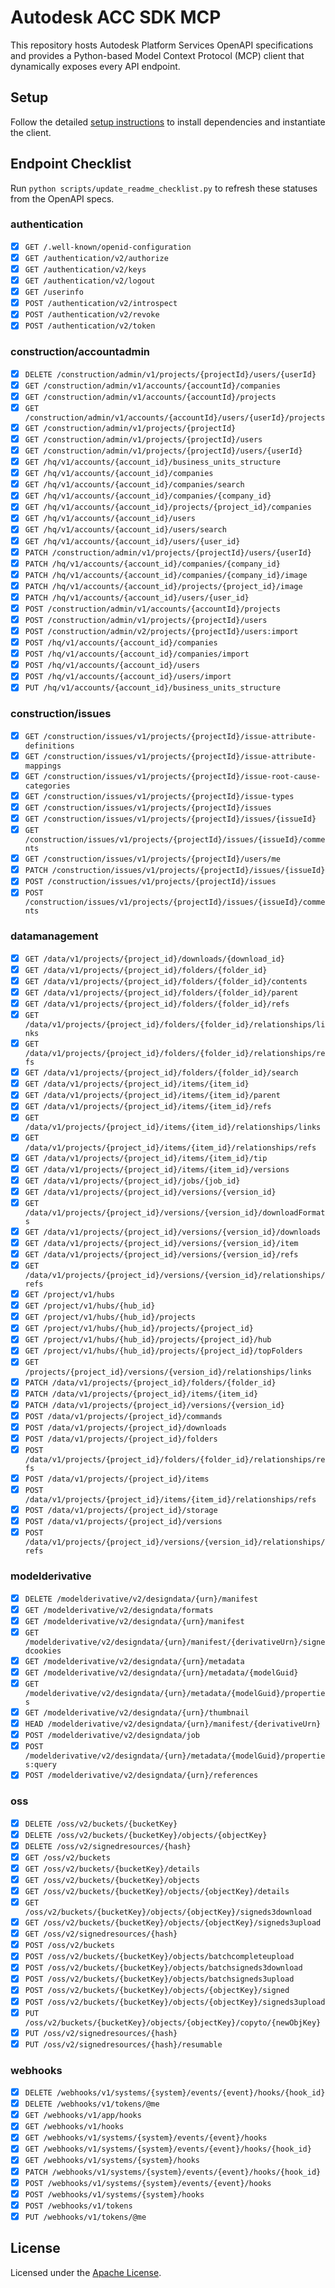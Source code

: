 # Autodesk ACC SDK MCP

This repository hosts Autodesk Platform Services OpenAPI specifications and provides a Python-based Model Context Protocol (MCP) client that dynamically exposes every API endpoint.

## Setup

Follow the detailed [setup instructions](docs/claude_setup.md) to install dependencies and instantiate the client.

## Endpoint Checklist
Run `python scripts/update_readme_checklist.py` to refresh these statuses from the OpenAPI specs.
### authentication

- [x] `GET /.well-known/openid-configuration`
- [x] `GET /authentication/v2/authorize`
- [x] `GET /authentication/v2/keys`
- [x] `GET /authentication/v2/logout`
- [x] `GET /userinfo`
- [x] `POST /authentication/v2/introspect`
- [x] `POST /authentication/v2/revoke`
- [x] `POST /authentication/v2/token`

### construction/accountadmin

- [x] `DELETE /construction/admin/v1/projects/{projectId}/users/{userId}`
- [x] `GET /construction/admin/v1/accounts/{accountId}/companies`
- [x] `GET /construction/admin/v1/accounts/{accountId}/projects`
- [x] `GET /construction/admin/v1/accounts/{accountId}/users/{userId}/projects`
- [x] `GET /construction/admin/v1/projects/{projectId}`
- [x] `GET /construction/admin/v1/projects/{projectId}/users`
- [x] `GET /construction/admin/v1/projects/{projectId}/users/{userId}`
- [x] `GET /hq/v1/accounts/{account_id}/business_units_structure`
- [x] `GET /hq/v1/accounts/{account_id}/companies`
- [x] `GET /hq/v1/accounts/{account_id}/companies/search`
- [x] `GET /hq/v1/accounts/{account_id}/companies/{company_id}`
- [x] `GET /hq/v1/accounts/{account_id}/projects/{project_id}/companies`
- [x] `GET /hq/v1/accounts/{account_id}/users`
- [x] `GET /hq/v1/accounts/{account_id}/users/search`
- [x] `GET /hq/v1/accounts/{account_id}/users/{user_id}`
- [x] `PATCH /construction/admin/v1/projects/{projectId}/users/{userId}`
- [x] `PATCH /hq/v1/accounts/{account_id}/companies/{company_id}`
- [x] `PATCH /hq/v1/accounts/{account_id}/companies/{company_id}/image`
- [x] `PATCH /hq/v1/accounts/{account_id}/projects/{project_id}/image`
- [x] `PATCH /hq/v1/accounts/{account_id}/users/{user_id}`
- [x] `POST /construction/admin/v1/accounts/{accountId}/projects`
- [x] `POST /construction/admin/v1/projects/{projectId}/users`
- [x] `POST /construction/admin/v2/projects/{projectId}/users:import`
- [x] `POST /hq/v1/accounts/{account_id}/companies`
- [x] `POST /hq/v1/accounts/{account_id}/companies/import`
- [x] `POST /hq/v1/accounts/{account_id}/users`
- [x] `POST /hq/v1/accounts/{account_id}/users/import`
- [x] `PUT /hq/v1/accounts/{account_id}/business_units_structure`

### construction/issues

- [x] `GET /construction/issues/v1/projects/{projectId}/issue-attribute-definitions`
- [x] `GET /construction/issues/v1/projects/{projectId}/issue-attribute-mappings`
- [x] `GET /construction/issues/v1/projects/{projectId}/issue-root-cause-categories`
- [x] `GET /construction/issues/v1/projects/{projectId}/issue-types`
- [x] `GET /construction/issues/v1/projects/{projectId}/issues`
- [x] `GET /construction/issues/v1/projects/{projectId}/issues/{issueId}`
- [x] `GET /construction/issues/v1/projects/{projectId}/issues/{issueId}/comments`
- [x] `GET /construction/issues/v1/projects/{projectId}/users/me`
- [x] `PATCH /construction/issues/v1/projects/{projectId}/issues/{issueId}`
- [x] `POST /construction/issues/v1/projects/{projectId}/issues`
- [x] `POST /construction/issues/v1/projects/{projectId}/issues/{issueId}/comments`

### datamanagement

- [x] `GET /data/v1/projects/{project_id}/downloads/{download_id}`
- [x] `GET /data/v1/projects/{project_id}/folders/{folder_id}`
- [x] `GET /data/v1/projects/{project_id}/folders/{folder_id}/contents`
- [x] `GET /data/v1/projects/{project_id}/folders/{folder_id}/parent`
- [x] `GET /data/v1/projects/{project_id}/folders/{folder_id}/refs`
- [x] `GET /data/v1/projects/{project_id}/folders/{folder_id}/relationships/links`
- [x] `GET /data/v1/projects/{project_id}/folders/{folder_id}/relationships/refs`
- [x] `GET /data/v1/projects/{project_id}/folders/{folder_id}/search`
- [x] `GET /data/v1/projects/{project_id}/items/{item_id}`
- [x] `GET /data/v1/projects/{project_id}/items/{item_id}/parent`
- [x] `GET /data/v1/projects/{project_id}/items/{item_id}/refs`
- [x] `GET /data/v1/projects/{project_id}/items/{item_id}/relationships/links`
- [x] `GET /data/v1/projects/{project_id}/items/{item_id}/relationships/refs`
- [x] `GET /data/v1/projects/{project_id}/items/{item_id}/tip`
- [x] `GET /data/v1/projects/{project_id}/items/{item_id}/versions`
- [x] `GET /data/v1/projects/{project_id}/jobs/{job_id}`
- [x] `GET /data/v1/projects/{project_id}/versions/{version_id}`
- [x] `GET /data/v1/projects/{project_id}/versions/{version_id}/downloadFormats`
- [x] `GET /data/v1/projects/{project_id}/versions/{version_id}/downloads`
- [x] `GET /data/v1/projects/{project_id}/versions/{version_id}/item`
- [x] `GET /data/v1/projects/{project_id}/versions/{version_id}/refs`
- [x] `GET /data/v1/projects/{project_id}/versions/{version_id}/relationships/refs`
- [x] `GET /project/v1/hubs`
- [x] `GET /project/v1/hubs/{hub_id}`
- [x] `GET /project/v1/hubs/{hub_id}/projects`
- [x] `GET /project/v1/hubs/{hub_id}/projects/{project_id}`
- [x] `GET /project/v1/hubs/{hub_id}/projects/{project_id}/hub`
- [x] `GET /project/v1/hubs/{hub_id}/projects/{project_id}/topFolders`
- [x] `GET /projects/{project_id}/versions/{version_id}/relationships/links`
- [x] `PATCH /data/v1/projects/{project_id}/folders/{folder_id}`
- [x] `PATCH /data/v1/projects/{project_id}/items/{item_id}`
- [x] `PATCH /data/v1/projects/{project_id}/versions/{version_id}`
- [x] `POST /data/v1/projects/{project_id}/commands`
- [x] `POST /data/v1/projects/{project_id}/downloads`
- [x] `POST /data/v1/projects/{project_id}/folders`
- [x] `POST /data/v1/projects/{project_id}/folders/{folder_id}/relationships/refs`
- [x] `POST /data/v1/projects/{project_id}/items`
- [x] `POST /data/v1/projects/{project_id}/items/{item_id}/relationships/refs`
- [x] `POST /data/v1/projects/{project_id}/storage`
- [x] `POST /data/v1/projects/{project_id}/versions`
- [x] `POST /data/v1/projects/{project_id}/versions/{version_id}/relationships/refs`

### modelderivative

- [x] `DELETE /modelderivative/v2/designdata/{urn}/manifest`
- [x] `GET /modelderivative/v2/designdata/formats`
- [x] `GET /modelderivative/v2/designdata/{urn}/manifest`
- [x] `GET /modelderivative/v2/designdata/{urn}/manifest/{derivativeUrn}/signedcookies`
- [x] `GET /modelderivative/v2/designdata/{urn}/metadata`
- [x] `GET /modelderivative/v2/designdata/{urn}/metadata/{modelGuid}`
- [x] `GET /modelderivative/v2/designdata/{urn}/metadata/{modelGuid}/properties`
- [x] `GET /modelderivative/v2/designdata/{urn}/thumbnail`
- [x] `HEAD /modelderivative/v2/designdata/{urn}/manifest/{derivativeUrn}`
- [x] `POST /modelderivative/v2/designdata/job`
- [x] `POST /modelderivative/v2/designdata/{urn}/metadata/{modelGuid}/properties:query`
- [x] `POST /modelderivative/v2/designdata/{urn}/references`

### oss

- [x] `DELETE /oss/v2/buckets/{bucketKey}`
- [x] `DELETE /oss/v2/buckets/{bucketKey}/objects/{objectKey}`
- [x] `DELETE /oss/v2/signedresources/{hash}`
- [x] `GET /oss/v2/buckets`
- [x] `GET /oss/v2/buckets/{bucketKey}/details`
- [x] `GET /oss/v2/buckets/{bucketKey}/objects`
- [x] `GET /oss/v2/buckets/{bucketKey}/objects/{objectKey}/details`
- [x] `GET /oss/v2/buckets/{bucketKey}/objects/{objectKey}/signeds3download`
- [x] `GET /oss/v2/buckets/{bucketKey}/objects/{objectKey}/signeds3upload`
- [x] `GET /oss/v2/signedresources/{hash}`
- [x] `POST /oss/v2/buckets`
- [x] `POST /oss/v2/buckets/{bucketKey}/objects/batchcompleteupload`
- [x] `POST /oss/v2/buckets/{bucketKey}/objects/batchsigneds3download`
- [x] `POST /oss/v2/buckets/{bucketKey}/objects/batchsigneds3upload`
- [x] `POST /oss/v2/buckets/{bucketKey}/objects/{objectKey}/signed`
- [x] `POST /oss/v2/buckets/{bucketKey}/objects/{objectKey}/signeds3upload`
- [x] `PUT /oss/v2/buckets/{bucketKey}/objects/{objectKey}/copyto/{newObjKey}`
- [x] `PUT /oss/v2/signedresources/{hash}`
- [x] `PUT /oss/v2/signedresources/{hash}/resumable`

### webhooks

- [x] `DELETE /webhooks/v1/systems/{system}/events/{event}/hooks/{hook_id}`
- [x] `DELETE /webhooks/v1/tokens/@me`
- [x] `GET /webhooks/v1/app/hooks`
- [x] `GET /webhooks/v1/hooks`
- [x] `GET /webhooks/v1/systems/{system}/events/{event}/hooks`
- [x] `GET /webhooks/v1/systems/{system}/events/{event}/hooks/{hook_id}`
- [x] `GET /webhooks/v1/systems/{system}/hooks`
- [x] `PATCH /webhooks/v1/systems/{system}/events/{event}/hooks/{hook_id}`
- [x] `POST /webhooks/v1/systems/{system}/events/{event}/hooks`
- [x] `POST /webhooks/v1/systems/{system}/hooks`
- [x] `POST /webhooks/v1/tokens`
- [x] `PUT /webhooks/v1/tokens/@me`

## License

Licensed under the [Apache License](LICENSE).
